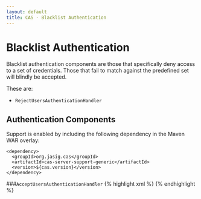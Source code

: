 ```yaml
---
layout: default
title: CAS - Blacklist Authentication
---
```

<a name="BlacklistAuthentication">  </a>
# Blacklist Authentication
Blacklist authentication components are those that specifically deny access to a set of credentials. Those that fail to match against the predefined set will blindly be accepted.
 
These are:
* `RejectUsersAuthenticationHandler`

<a name="AuthenticationComponents">  </a>
## Authentication Components
Support is enabled by including the following dependency in the Maven WAR overlay:

    <dependency>
      <groupId>org.jasig.cas</groupId>
      <artifactId>cas-server-support-generic</artifactId>
      <version>${cas.version}</version>
    </dependency>

<a name="AcceptUsersAuthenticationHandler">  </a>
###`AcceptUsersAuthenticationHandler`
{% highlight xml %}
<bean class="org.jasig.cas.adaptors.generic.RejectUsersAuthenticationHandler">
    <property name="users">
       <map>
          <entry key="scott" value="password" />
       </map>
    </property>
</bean>
{% endhighlight %}
